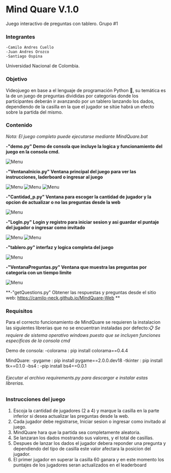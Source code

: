 ﻿# Mind Quare V.1.0 
 Juego interactivo de preguntas con tablero.
 Grupo #1
 
### Integrantes
    -Camilo Andres Cuello
    -Juan Andres Orozco
    -Santiago Ospina

Universidad Nacional de Colombia.

### Objetivo 
Videojuego en base a el lenguaje de programación Python :snake:, su temática es la de un juego de preguntas divididas por categorías donde los participantes deberán ir avanzando por un tablero lanzando los dados, dependiendo de la casilla en la que el jugador se sitúe habrá un efecto sobre la partida del mismo. 

### Contenido
_Nota: El juego completo puede ejecutarse mediante MindQuare.bat_

**-"demo.py" Demo de consola que incluye la logica y funcionamiento del juego en la consola cmd.**

 ![Menu](img/demo.png)

**-"VentanaInicio.py" Ventana principal del juego para ver las instrucciones, laderboard o ingresar al juego**

 ![Menu](img/inicio.png)
 ![Menu](img/instrucciones.png)
 ![Menu](img/laderboard.png)

**-"Cantidad_p.py" Ventana para escoger la cantidad de jugador y la opcion de actualizar o no las preguntas desde la web**

 ![Menu](img/cant.png)

**-"LogIn.py" Login y registro para iniciar sesion y asi guardar el puntaje del jugador o ingresar como invitado**

 ![Menu](img/login.png)
 ![Menu](img/registro.png)

**-"tablero.py" interfaz y logica completa del juego**

 ![Menu](img/tablero.png)

**-"VentanaPreguntas.py" Ventana que muestra las preguntas por categoria con un tiempo limite**

![Menu](img/preguntas.png)

**-"getQuestions.py" Obtener las respuestas y preguntas desde el sitio web: https://camilo-neck.github.io/MindQuare-Web **

### Requisitos
Para el correcto funcionamiento de MindQuare se requieren la instalacion las siguientes librerias que no se encuentran instaladas por defecto:📋
_Se requiere de sistema operativo windows puesto que se incluyen funciones especificas de la consola cmd_

Demo de consola:
-colorama : 
pip install colorama==0.4.4

MindQuare:
-pygame : 
pip install pygame==2.0.0.dev18 
-tkinter : 
pip install tk==0.1.0
-bs4 :
-pip install bs4==0.0.1

###### _Ejecutar el archivo requirements.py para descargar e instalar estas librerias._

### Instrucciones del juego

1) Escoja la cantidad de jugadores (2 a 4) y marque la casilla en la parte inferior si desea actualizar las preguntas desde la web.
2) Cada jugador debe registrarse, Iniciar sesion o ingresar como invitado al juego.
3) MindQuare hara que la partida sea completamente aleatoria.
3) Se lanzaran los dados mostrando sus valores, y el total de casillas.
4) Despues de lanzar los dados el jugador debera reponder una pregunta y dependiendo del tipo de casilla este valor afectara la posicion del jugador.
5) El primer jugador en superar la casilla 60 ganara y en este momento los puntajes de los jugadores seran actualizados en el leaderboard

